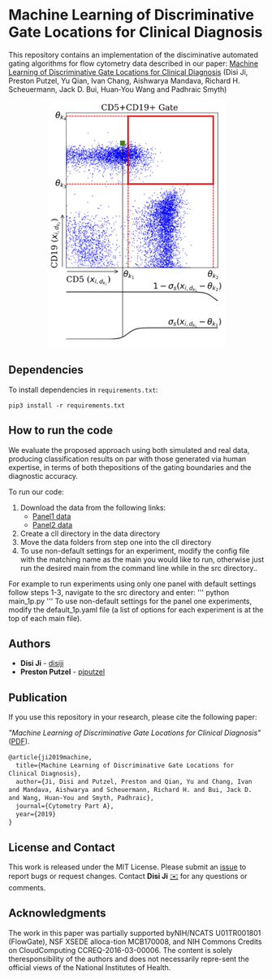 # Machine Learning of Discriminative Gate Locations for Clinical Diagnosis

This repository contains an implementation of the disciminative automated gating algorithms for flow cytometry data described in our paper: 
[Machine Learning of Discriminative Gate Locations for Clinical Diagnosis](https://onlinelibrary.wiley.com/doi/full/10.1002/cyto.a.23906)
(Disi Ji, Preston Putzel, Yu Qian, Ivan Chang, Aishwarya Mandava, Richard H. Scheuermann, Jack D. Bui, Huan‐You Wang and Padhraic Smyth)

<!--<p align="center">-->
  <!--<img src="figures/gate_plots_with_best_params.png" width="700" title="hover text">-->
<!--</p>-->

<p align="center">
  <img src="figures/testing_notation_plot.png" width="350" title="hover text">
</p>

## Dependencies
To install dependencies in `requirements.txt`:
```
pip3 install -r requirements.txt
```


## How to run the code
We evaluate the proposed approach using both simulated and real data, 
producing classification results on par with those generated via human expertise, 
in terms of both thepositions of the gating boundaries and the diagnostic accuracy.

To run our code:
1. Download the data from the following links:
    * [Panel1 data](https://flowrepository.org/id/FR-FCM-Z27S)
    * [Panel2 data](https://flowrepository.org/id/FR-FCM-Z27T)
2. Create a cll directory in the data directory
3. Move the data folders from step one into the cll directory
4. To use non-default settings for an experiment, modify the config file with the matching name as the main you would like to run, otherwise just run the desired main from the command line while in the src directory..


For example to run experiments using only one panel with default settings follow steps 1-3, navigate to the src directory and enter:
'''
python main_1p.py
'''
To use non-default settings for the panel one experiments, modify the default_1p.yaml file (a list of options for each experiment is at the top of each main file).

## Authors

* **Disi Ji**  - [disiji](https://github.com/disiji)
* **Preston Putzel** -
[pjputzel](https://github.com/pjputzel)


## Publication
If you use this repository in your research, please cite the following paper:

_"Machine Learning of Discriminative Gate Locations for Clinical Diagnosis"_ ([PDF](https://onlinelibrary.wiley.com/doi/epdf/10.1002/cyto.a.23906)).

    @article{ji2019machine,
      title={Machine Learning of Discriminative Gate Locations for Clinical Diagnosis},
      author={Ji, Disi and Putzel, Preston and Qian, Yu and Chang, Ivan and Mandava, Aishwarya and Scheuermann, Richard H. and Bui, Jack D. and Wang, Huan‐You and Smyth, Padhraic},
      journal={Cytometry Part A},
      year={2019}
    }

## License and Contact

This work is released under the MIT License.
Please submit an [issue](https://github.com/disiji/fc_differentiable/issues/new) to report bugs or request changes. 
Contact **Disi Ji** [:envelope:](mailto:disij@uci.edu) for any questions or comments. 


## Acknowledgments
The work in this paper was partially supported byNIH/NCATS U01TR001801 (FlowGate), NSF XSEDE alloca-tion MCB170008, and NIH Commons Credits on CloudComputing CCREQ-2016-03-00006. The content is solely theresponsibility of the authors and does not necessarily repre-sent the official views of the National Institutes of Health.
